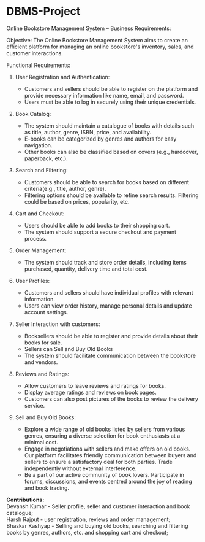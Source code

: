 # DBMS-Project

Online Bookstore Management System – Business Requirements:

Objective:
The Online Bookstore Management System aims to create an efficient platform for managing an online bookstore's inventory, sales, and customer interactions.

Functional Requirements:

1. User Registration and Authentication:
   - Customers and sellers should be able to register on the platform and provide necessary information like name, email, and password.
   - Users must be able to log in securely using their unique credentials.

2. Book Catalog:
   - The system should maintain a catalogue of books with details such as title, author, genre, ISBN, price, and availability.
   - E-books can be categorized by genres and authors for easy navigation.
   - Other books can also be classified based on covers (e.g., hardcover, paperback, etc.).

3. Search and Filtering:
   - Customers should be able to search for books based on different criteria(e.g., title, author, genre).
   - Filtering options should be available to refine search results. Filtering could be based on prices, popularity, etc.

4. Cart and Checkout:
   - Users should be able to add books to their shopping cart.
   - The system should support a secure checkout and payment process.

5. Order Management:
   - The system should track and store order details, including items purchased, quantity, delivery time and total cost.

6. User Profiles:
   - Customers and sellers should have individual profiles with relevant information.
   - Users can view order history, manage personal details and update account settings.

7. Seller Interaction with customers:
   - Booksellers should be able to register and provide details about their books for sale.
   - Sellers can Sell and Buy Old Books
   - The system should facilitate communication between the bookstore and vendors.

8. Reviews and Ratings:
    - Allow customers to leave reviews and ratings for books.
    - Display average ratings and reviews on book pages.
    - Customers can also post pictures of the books to review the delivery service.

9. Sell and Buy Old Books:
    - Explore a wide range of old books listed by sellers from various genres, ensuring a diverse selection for book enthusiasts at a minimal cost.
    - Engage in negotiations with sellers and make offers on old books. Our platform facilitates friendly communication between buyers and sellers to ensure a satisfactory deal for both parties. Trade independently without external interference. 
    - Be a part of our active community of book lovers. Participate in forums, discussions, and events centred around the joy of reading and book trading.

**Contributions:**<br />
Devansh Kumar - Seller profile, seller and customer interaction and book catalogue;<br />
Harsh Rajput - user registration, reviews and order management;<br />
Bhaskar Kashyap - Selling and buying old books, searching and filtering books by genres, authors, etc. and shopping cart and checkout;
